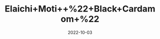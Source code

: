 ---
title: 'Elaichi+Moti++%22+Black+Cardamom+%22'
date: '2022-10-03' 
metatag: '' 
inventory: '0' 
draft: false 
# meta description 
shortDescripton: 'It+offers+several+benefits+as+an+ingredient+in+cooking+and+for+a+skin+and+hair+care+regime.'
description: 'Spices'
longdescription: ''
featured: True
# product Price
price: '40.0'
# Product Short Description
shortDescription: 'It+offers+several+benefits+as+an+ingredient+in+cooking+and+for+a+skin+and+hair+care+regime.'
productID: 'C1E3C9F0-1529-ED11-9968-005056B3A416'
type: 'products'
category: 'Spices' 
thumnailproduct: 'https://eraconnect.blob.core.windows.net/product-images/aminsaddiquidawakhana/C1E3C9F0-1529-ED11-9968-005056B3A416.webp' 
images:
  - image: 'https://eraconnect.blob.core.windows.net/product-images/aminsaddiquidawakhana/C1E3C9F0-1529-ED11-9968-005056B3A416.webp'  
Variants:
---